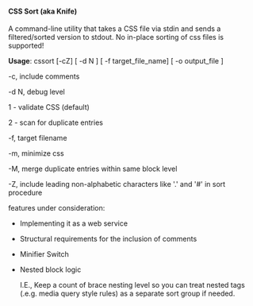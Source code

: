 #### CSS Sort (aka Knife)

A command-line utility that takes a CSS file via stdin and sends a filtered/sorted version to stdout. No in-place sorting of css files is supported!
 
**Usage**: cssort [-cZ] [ -d N ] [ -f target_file_name] [ -o output_file ] 

-c, include comments

-d N, debug level

  1 - validate CSS (default)
  
  2 - scan for duplicate entries
  
-f, target filename

-m, minimize css

-M, merge duplicate entries within same block level

-Z, include leading non-alphabetic characters like '.' and '#' in sort procedure

features under consideration:

+ Implementing it as a web service

+ Structural requirements for the inclusion of comments

+ Minifier Switch

+ Nested block logic

  I.E., Keep a count of brace nesting level so you can treat nested tags (.e.g. media query style rules) as a separate sort group if needed.

